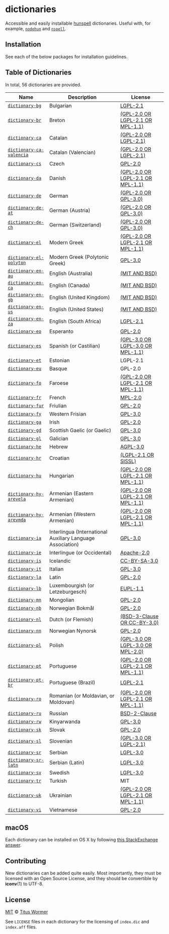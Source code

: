 # dictionaries

Accessible and easily installable [hunspell][] dictionaries.  Useful with, for
example, [`nodehun`][nodehun] and [`nspell`][nspell].

## Installation

See each of the below packages for installation guidelines.

## Table of Dictionaries

<!--support start-->

In total, 56 dictionaries are provided.

| Name | Description | License |
| ---- | ----------- | ------- |
| [`dictionary-bg`](dictionaries/bg) | Bulgarian | [LGPL-2.1](dictionaries/bg/LICENSE) |
| [`dictionary-br`](dictionaries/br) | Breton | [(GPL-2.0 OR LGPL-2.1 OR MPL-1.1)](dictionaries/br/LICENSE) |
| [`dictionary-ca`](dictionaries/ca) | Catalan | [(GPL-2.0 OR LGPL-2.1)](dictionaries/ca/LICENSE) |
| [`dictionary-ca-valencia`](dictionaries/ca-valencia) | Catalan (Valencian) | [(GPL-2.0 OR LGPL-2.1)](dictionaries/ca-valencia/LICENSE) |
| [`dictionary-cs`](dictionaries/cs) | Czech | [GPL-2.0](dictionaries/cs/LICENSE) |
| [`dictionary-da`](dictionaries/da) | Danish | [(GPL-2.0 OR LGPL-2.1 OR MPL-1.1)](dictionaries/da/LICENSE) |
| [`dictionary-de`](dictionaries/de) | German | [(GPL-2.0 OR GPL-3.0)](dictionaries/de/LICENSE) |
| [`dictionary-de-at`](dictionaries/de-AT) | German (Austria) | [(GPL-2.0 OR GPL-3.0)](dictionaries/de-AT/LICENSE) |
| [`dictionary-de-ch`](dictionaries/de-CH) | German (Switzerland) | [(GPL-2.0 OR GPL-3.0)](dictionaries/de-CH/LICENSE) |
| [`dictionary-el`](dictionaries/el) | Modern Greek | [(GPL-2.0 OR LGPL-2.1 OR MPL-1.1)](dictionaries/el/LICENSE) |
| [`dictionary-el-polyton`](dictionaries/el-polyton) | Modern Greek (Polytonic Greek) | [GPL-3.0](dictionaries/el-polyton/LICENSE) |
| [`dictionary-en-au`](dictionaries/en-AU) | English (Australia) | [(MIT AND BSD)](dictionaries/en-AU/LICENSE) |
| [`dictionary-en-ca`](dictionaries/en-CA) | English (Canada) | [(MIT AND BSD)](dictionaries/en-CA/LICENSE) |
| [`dictionary-en-gb`](dictionaries/en-GB) | English (United Kingdom) | [(MIT AND BSD)](dictionaries/en-GB/LICENSE) |
| [`dictionary-en-us`](dictionaries/en-US) | English (United States) | [(MIT AND BSD)](dictionaries/en-US/LICENSE) |
| [`dictionary-en-za`](dictionaries/en-ZA) | English (South Africa) | [LGPL-2.1](dictionaries/en-ZA/LICENSE) |
| [`dictionary-eo`](dictionaries/eo) | Esperanto | [GPL-2.0](dictionaries/eo/LICENSE) |
| [`dictionary-es`](dictionaries/es) | Spanish (or Castilian) | [(GPL-3.0 OR LGPL-3.0 OR MPL-1.1)](dictionaries/es/LICENSE) |
| [`dictionary-et`](dictionaries/et) | Estonian | LGPL-2.1 |
| [`dictionary-eu`](dictionaries/eu) | Basque | GPL-2.0 |
| [`dictionary-fo`](dictionaries/fo) | Faroese | [(GPL-2.0 OR LGPL-2.1 OR MPL-1.1)](dictionaries/fo/LICENSE) |
| [`dictionary-fr`](dictionaries/fr) | French | [MPL-2.0](dictionaries/fr/LICENSE) |
| [`dictionary-fur`](dictionaries/fur) | Friulian | [GPL-2.0](dictionaries/fur/LICENSE) |
| [`dictionary-fy`](dictionaries/fy) | Western Frisian | [GPL-3.0](dictionaries/fy/LICENSE) |
| [`dictionary-ga`](dictionaries/ga) | Irish | [GPL-2.0](dictionaries/ga/LICENSE) |
| [`dictionary-gd`](dictionaries/gd) | Scottish Gaelic (or Gaelic) | [GPL-3.0](dictionaries/gd/LICENSE) |
| [`dictionary-gl`](dictionaries/gl) | Galician | [GPL-3.0](dictionaries/gl/LICENSE) |
| [`dictionary-he`](dictionaries/he) | Hebrew | [AGPL-3.0](dictionaries/he/LICENSE) |
| [`dictionary-hr`](dictionaries/hr) | Croatian | [(LGPL-2.1 OR SISSL)](dictionaries/hr/LICENSE) |
| [`dictionary-hu`](dictionaries/hu) | Hungarian | [(GPL-2.0 OR LGPL-2.1 OR MPL-1.1)](dictionaries/hu/LICENSE) |
| [`dictionary-hy-arevela`](dictionaries/hy-arevela) | Armenian (Eastern Armenian) | [(GPL-2.0 OR LGPL-2.1 OR MPL-1.1)](dictionaries/hy-arevela/LICENSE) |
| [`dictionary-hy-arevmda`](dictionaries/hy-arevmda) | Armenian (Western Armenian) | [(GPL-2.0 OR LGPL-2.1 OR MPL-1.1)](dictionaries/hy-arevmda/LICENSE) |
| [`dictionary-ia`](dictionaries/ia) | Interlingua (International Auxiliary Language Association) | [GPL-3.0](dictionaries/ia/LICENSE) |
| [`dictionary-ie`](dictionaries/ie) | Interlingue (or Occidental) | [Apache-2.0](dictionaries/ie/LICENSE) |
| [`dictionary-is`](dictionaries/is) | Icelandic | [CC-BY-SA-3.0](dictionaries/is/LICENSE) |
| [`dictionary-it`](dictionaries/it) | Italian | [GPL-3.0](dictionaries/it/LICENSE) |
| [`dictionary-la`](dictionaries/la) | Latin | [GPL-2.0](dictionaries/la/LICENSE) |
| [`dictionary-lb`](dictionaries/lb) | Luxembourgish (or Letzeburgesch) | [EUPL-1.1](dictionaries/lb/LICENSE) |
| [`dictionary-mn`](dictionaries/mn) | Mongolian | [GPL-2.0](dictionaries/mn/LICENSE) |
| [`dictionary-nb`](dictionaries/nb) | Norwegian Bokmål | [GPL-2.0](dictionaries/nb/LICENSE) |
| [`dictionary-nl`](dictionaries/nl) | Dutch (or Flemish) | [(BSD-3-Clause OR CC-BY-3.0)](dictionaries/nl/LICENSE) |
| [`dictionary-nn`](dictionaries/nn) | Norwegian Nynorsk | [GPL-2.0](dictionaries/nn/LICENSE) |
| [`dictionary-pl`](dictionaries/pl) | Polish | [(GPL-3.0 OR LGPL-3.0 OR MPL-2.0)](dictionaries/pl/LICENSE) |
| [`dictionary-pt`](dictionaries/pt) | Portuguese | [(GPL-2.0 OR LGPL-2.1 OR MPL-1.1)](dictionaries/pt/LICENSE) |
| [`dictionary-pt-br`](dictionaries/pt-BR) | Portuguese (Brazil) | [LGPL-2.1](dictionaries/pt-BR/LICENSE) |
| [`dictionary-ro`](dictionaries/ro) | Romanian (or Moldavian, or Moldovan) | [(GPL-2.0 OR LGPL-2.1 OR MPL-1.1)](dictionaries/ro/LICENSE) |
| [`dictionary-ru`](dictionaries/ru) | Russian | [BSD-2-Clause](dictionaries/ru/LICENSE) |
| [`dictionary-rw`](dictionaries/rw) | Kinyarwanda | [GPL-3.0](dictionaries/rw/LICENSE) |
| [`dictionary-sk`](dictionaries/sk) | Slovak | [GPL-2.0](dictionaries/sk/LICENSE) |
| [`dictionary-sl`](dictionaries/sl) | Slovenian | [(GPL-3.0 OR LGPL-2.1)](dictionaries/sl/LICENSE) |
| [`dictionary-sr`](dictionaries/sr) | Serbian | [LGPL-3.0](dictionaries/sr/LICENSE) |
| [`dictionary-sr-latn`](dictionaries/sr-Latn) | Serbian (Latin) | [LGPL-3.0](dictionaries/sr-Latn/LICENSE) |
| [`dictionary-sv`](dictionaries/sv) | Swedish | [LGPL-3.0](dictionaries/sv/LICENSE) |
| [`dictionary-tr`](dictionaries/tr) | Turkish | MIT |
| [`dictionary-uk`](dictionaries/uk) | Ukrainian | [(GPL-2.0 OR LGPL-2.1 OR MPL-1.1)](dictionaries/uk/LICENSE) |
| [`dictionary-vi`](dictionaries/vi) | Vietnamese | [GPL-2.0](dictionaries/vi/LICENSE) |

<!--support end-->

## macOS

Each dictionary can be installed on OS X by following
[this StackExchange answer][macos].

## Contributing

New dictionaries can be added quite easily.  Most importantly, they must be
licensed with an Open Source License, and they should be convertible by
**iconv**(1) to UTF-8.

## License

[MIT][] © [Titus Wormer][author]

See `LICENSE` files in each dictionary for the licensing of `index.dic` and
`index.aff` files.

[hunspell]: http://hunspell.github.io

[nodehun]: https://github.com/nathanjsweet/nodehun

[nspell]: https://github.com/wooorm/nspell

[macos]: http://apple.stackexchange.com/a/11842

[mit]: LICENSE

[author]: https://wooorm.com
